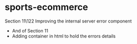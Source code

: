 # sports-ecommerce

Section 11\122 Improving the internal server error component
- And of Section 11
- Adding container in html to hold the errors details 









